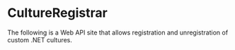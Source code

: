 # CultureRegistrar

The following is a Web API site that allows registration and unregistration of custom .NET cultures.

